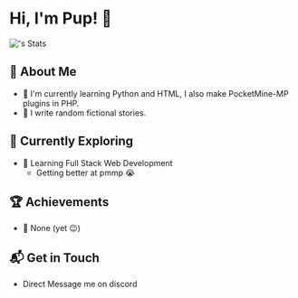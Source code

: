 # Hi, I'm Pup! 👋

![<username>'s Stats](https://github-readme-stats.vercel.app/api?username=pupggerss&show_icons=true&bg_color=000000&title_color=FF00FF&text_color=800080&icon_color=FF00FF&border_color=800080&include_all_commits=true)

## 🚀 About Me

- 🔭 I'm currently learning Python and HTML, I also make PocketMine-MP plugins in PHP.
- 📝 I write random fictional stories.

## 🌱 Currently Exploring

- 🚀 Learning Full Stack Web Development
  - Getting better at pmmp :sob:

 ## 🏆 Achievements

- 🌟 None (yet 😉)


## 📬 Get in Touch

- Direct Message me on discord 
